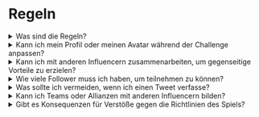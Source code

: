 # Regeln



<details>

<summary>Was sind die Regeln?</summary>

Die Regeln können über diesen Link abgerufen werden. Bitte beachten Sie, dass sie durch die Allgemeinen Geschäftsbedingungen ergänzt werden, denen jeder Teilnehmer zustimmt.

</details>

<details>

<summary>Kann ich mein Profil oder meinen Avatar während der Challenge anpassen?</summary>

Die Anpassung Ihres Profils oder Avatars auf XBorg.gg oder Twitter während des Spiels hat keinen Einfluss auf die über LunarCrush gesammelten Daten. Die Daten sind mit Ihrem Twitter-Handle und nicht mit Ihrem Profilbild verknüpft.

</details>

<details>

<summary>Kann ich mit anderen Influencern zusammenarbeiten, um gegenseitige Vorteile zu erzielen?</summary>

Ja, die Zusammenarbeit mit anderen Influencern kann die Interaktion mit Ihren Tweets erheblich verbessern und die Sichtbarkeit unseres Projekts erhöhen. Solange diese Zusammenarbeit den Richtlinien entspricht, ist sie erwünscht.

</details>

<details>

<summary>Wie viele Follower muss ich haben, um teilnehmen zu können?</summary>

Die Challenge steht allen offen, aber Ihre Punkte werden nur gezählt, wenn Sie mindestens 500 Twitter-Follower haben.

</details>

<details>

<summary>Was sollte ich vermeiden, wenn ich einen Tweet verfasse?</summary>

Es werden mehrere Faktoren berücksichtigt, um Spam zu identifizieren: Wiederholte Wörter, irrelevante Hashtags und verbotene Begriffe wie "Giveaways", "Airdrops" und "Sweepstakes". Weitere Informationen finden Sie unter: [https://lunarcrush.com/faq/how-does-lunarcrush-recognize-spam](https://lunarcrush.com/faq/how-does-lunarcrush-recognize-spam)

</details>

<details>

<summary>Kann ich Teams oder Allianzen mit anderen Influencern bilden?</summary>

Ja, die Zusammenarbeit mit anderen Influencern kann die Interaktion mit Ihren Tweets erheblich verbessern und die Sichtbarkeit unseres Projekts erhöhen. Solange diese Zusammenarbeit den Richtlinien entspricht, ist sie erwünscht.

</details>

<details>

<summary>Gibt es Konsequenzen für Verstöße gegen die Richtlinien des Spiels?</summary>

LunarCrush verfügt über automatisierte Systeme zur Erkennung verschiedener Arten von Fehlverhalten. Bei Erkennung wird LunarCrush Sie nicht mehr als Influencer anerkennen, was zum Ende der Punktesammlung führt. Bei Bedarf können Sie auch von dem Wettbewerb disqualifiziert werden und somit die Berechtigung zum Erhalt von Belohnungen verlieren.

</details>